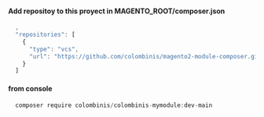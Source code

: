 #### Add repositoy to this proyect in MAGENTO_ROOT/composer.json
```js
  ,
  "repositories": [
    {
      "type": "vcs",
      "url": "https://github.com/colombinis/magento2-module-composer.git"
    }
  ]

```

#### from console
```js
  composer require colombinis/colombinis-mymodule:dev-main

```